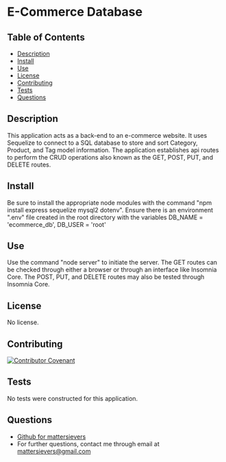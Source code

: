 
 
  # E-Commerce Database
  []()

  ## Table of Contents
  * [Description](#description)
  * [Install](#install)
  * [Use](#use)
  * [License](#license)
  * [Contributing](#contributing)
  * [Tests](#tests)
  * [Questions](#questions)

  ## Description
  This application acts as a back-end to an e-commerce website. It uses Sequelize to connect to a SQL database to store and sort Category, Product, and Tag model information. The application establishes api routes to perform the CRUD operations also known as the GET, POST, PUT, and DELETE routes.

  ## Install
  Be sure to install the appropriate node modules with the command "npm install express sequelize mysql2 dotenv". Ensure there is an environment ".env" file created in the root directory with the variables DB_NAME = 'ecommerce_db', DB_USER = 'root'
  
  ## Use
  Use the command "node server" to initiate the server. The GET routes can be checked through either a browser or through an interface like Insomnia Core. The POST, PUT, and DELETE routes may also be tested through Insomnia Core.
  
  ## License
  No license.

  ## Contributing
  [![Contributor Covenant](https://img.shields.io/badge/Contributor%20Covenant-2.1-4baaaa.svg)](code_of_conduct.md)

  ## Tests
  No tests were constructed for this application.
  
  ## Questions
  - [Github for mattersievers](http://www.github.com/mattersievers)
  - For further questions, contact me through email at mattersievers@gmail.com

